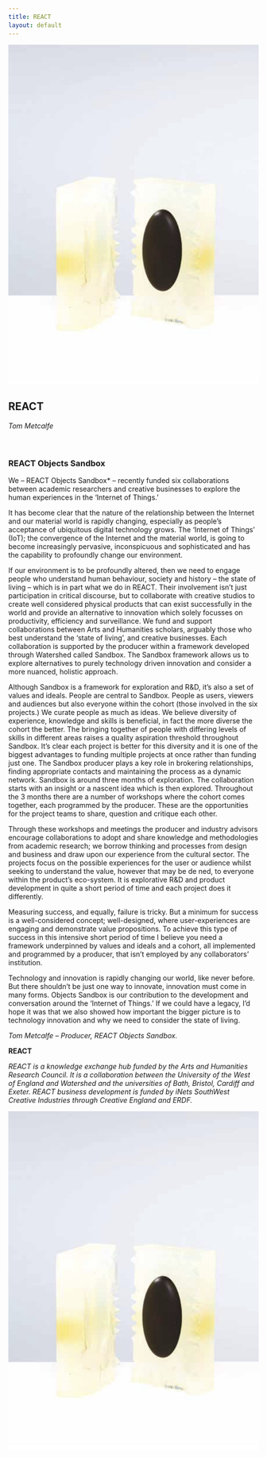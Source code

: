 ```yaml
---
title: REACT
layout: default
---
```


![](images/07a.jpg)

## REACT
*Tom Metcalfe*
<br />
<br />
<br />
### REACT Objects Sandbox
We – REACT Objects Sandbox* – recently funded six collaborations between academic researchers and creative businesses to explore the human experiences in the ‘Internet of Things.’

It has become clear that the nature of the relationship between the Internet and our material world is rapidly changing, especially as people’s acceptance of ubiquitous digital technology grows. The ‘Internet of Things’ (IoT); the convergence of the Internet and the material world, is going to become increasingly pervasive, inconspicuous and sophisticated and has the capability to profoundly change our environment.

If our environment is to be profoundly altered, then we need to engage people who understand human behaviour, society and history – the state of living – which is in part what we do in REACT. Their involvement isn’t just participation in critical discourse, but to collaborate with creative studios to create well considered physical products that can exist successfully in the world and provide an alternative to innovation which solely focusses on productivity, efficiency and surveillance. We fund and support collaborations between Arts and Humanities scholars, arguably those who best understand the ‘state of living’, and creative businesses. Each collaboration is supported by the producer within a framework developed through Watershed called Sandbox. The Sandbox framework allows us to explore alternatives to purely technology driven innovation and consider a more nuanced, holistic approach.

Although Sandbox is a framework for exploration and R&D, it’s also a set of values and ideals. People are central to Sandbox. People as users, viewers and audiences but also everyone within the cohort (those involved in the six projects.) We curate people as much as ideas. We believe diversity of experience, knowledge and skills is beneficial, in fact the more diverse the cohort the better. The bringing together of people with differing levels of skills in different areas raises a quality aspiration threshold throughout Sandbox. It’s clear each project is better for this diversity and it is one of the biggest advantages to funding multiple projects at once rather than funding just one. The Sandbox producer plays a key role in brokering relationships, finding appropriate contacts and maintaining the process as a dynamic network. Sandbox is around three months of exploration. The collaboration starts with an insight or a nascent idea which is then explored. Throughout the 3 months there are a number of workshops where the cohort comes together, each programmed by the producer. These are the opportunities for the project teams to share, question and critique each other.

Through these workshops and meetings the producer and industry advisors encourage collaborations to adopt and share knowledge and methodologies from academic research; we borrow thinking and processes from design and business and draw upon our experience from the cultural sector. The projects focus on the possible experiences for the user or audience whilst seeking to understand the value, however that may be de ned, to everyone within the product’s eco-system.
It is explorative R&D and product development in quite a short period of time and each project does it differently.

Measuring success, and equally, failure is tricky. But a minimum for success is a well-considered concept; well-designed, where user-experiences are engaging and demonstrate value propositions. To achieve this type of success in this intensive short period of time I believe you need a framework underpinned by values and ideals and a cohort, all implemented and programmed by a producer, that isn’t employed by any collaborators’ institution.

Technology and innovation is rapidly changing our world, like never before. But there shouldn’t be just one way to innovate, innovation must come in many forms. Objects Sandbox is our contribution to the development and conversation around the ‘Internet of Things.’ If we could have a legacy, I’d hope it was that we also showed how important the bigger picture is to technology innovation and why we need to consider the state of living.

*Tom Metcalfe – Producer, REACT Objects Sandbox.*

**REACT**

*REACT is a knowledge exchange hub funded by the Arts and Humanities Research Council. It is a collaboration between the University of the West of England and Watershed and the universities of Bath, Bristol, Cardiff and Exeter.*
*REACT business development is funded by iNets SouthWest Creative Industries through Creative England and ERDF.*

![](images/07a.jpg)

